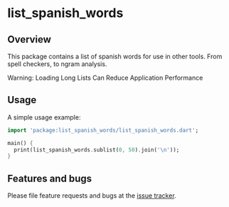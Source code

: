 # list_spanish_words

## Overview
This package contains a list of spanish words for use in other tools. From spell checkers, to ngram analysis.

Warning: Loading Long Lists Can Reduce Application Performance

## Usage

A simple usage example:

```dart
import 'package:list_spanish_words/list_spanish_words.dart';

main() {
  print(list_spanish_words.sublist(0, 50).join('\n'));
}
```

## Features and bugs

Please file feature requests and bugs at the [issue tracker][tracker].

[tracker]: https://github.com/ALMaclaine/dart_list_spanish_words/issues
